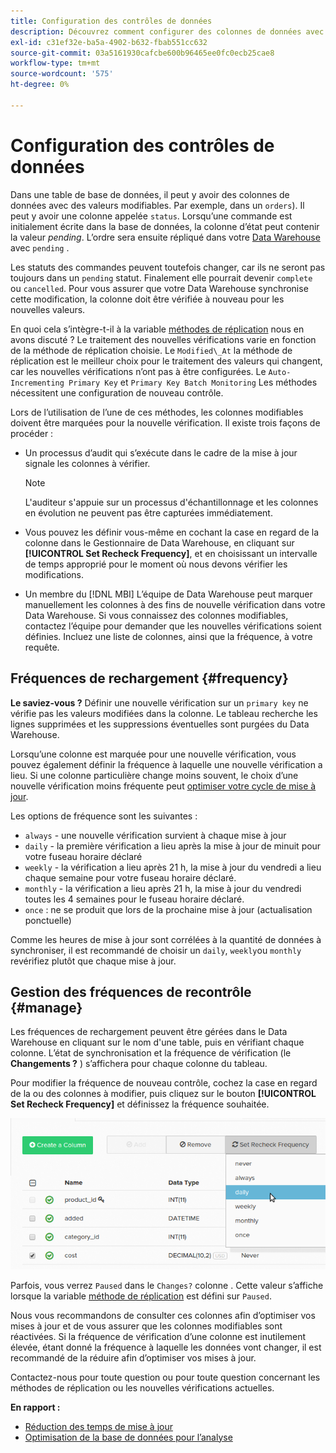 ```yaml
---
title: Configuration des contrôles de données
description: Découvrez comment configurer des colonnes de données avec des valeurs modifiables.
exl-id: c31ef32e-ba5a-4902-b632-fbab551cc632
source-git-commit: 03a5161930cafcbe600b96465ee0fc0ecb25cae8
workflow-type: tm+mt
source-wordcount: '575'
ht-degree: 0%

---
```


# Configuration des contrôles de données

Dans une table de base de données, il peut y avoir des colonnes de données avec des valeurs modifiables. Par exemple, dans un `orders`). Il peut y avoir une colonne appelée `status`. Lorsqu’une commande est initialement écrite dans la base de données, la colonne d’état peut contenir la valeur _pending_. L’ordre sera ensuite répliqué dans votre [Data Warehouse](../data-warehouse-mgr/tour-dwm.md) avec `pending` .

Les statuts des commandes peuvent toutefois changer, car ils ne seront pas toujours dans un `pending` statut. Finalement elle pourrait devenir `complete` ou `cancelled`. Pour vous assurer que votre Data Warehouse synchronise cette modification, la colonne doit être vérifiée à nouveau pour les nouvelles valeurs.

En quoi cela s’intègre-t-il à la variable [méthodes de réplication](../data-warehouse-mgr/cfg-replication-methods.md) nous en avons discuté ? Le traitement des nouvelles vérifications varie en fonction de la méthode de réplication choisie. Le `Modified\_At` la méthode de réplication est le meilleur choix pour le traitement des valeurs qui changent, car les nouvelles vérifications n’ont pas à être configurées. Le `Auto-Incrementing Primary Key` et `Primary Key Batch Monitoring` Les méthodes nécessitent une configuration de nouveau contrôle.

Lors de l’utilisation de l’une de ces méthodes, les colonnes modifiables doivent être marquées pour la nouvelle vérification. Il existe trois façons de procéder :

* Un processus d’audit qui s’exécute dans le cadre de la mise à jour signale les colonnes à vérifier.

   >[!NOTE]
   >
   >L&#39;auditeur s&#39;appuie sur un processus d&#39;échantillonnage et les colonnes en évolution ne peuvent pas être capturées immédiatement.

* Vous pouvez les définir vous-même en cochant la case en regard de la colonne dans le Gestionnaire de Data Warehouse, en cliquant sur **[!UICONTROL Set Recheck Frequency]**, et en choisissant un intervalle de temps approprié pour le moment où nous devons vérifier les modifications.
* Un membre du [!DNL MBI] L’équipe de Data Warehouse peut marquer manuellement les colonnes à des fins de nouvelle vérification dans votre Data Warehouse. Si vous connaissez des colonnes modifiables, contactez l’équipe pour demander que les nouvelles vérifications soient définies. Incluez une liste de colonnes, ainsi que la fréquence, à votre requête.

## Fréquences de rechargement {#frequency}

**Le saviez-vous ?**
Définir une nouvelle vérification sur un `primary key` ne vérifie pas les valeurs modifiées dans la colonne. Le tableau recherche les lignes supprimées et les suppressions éventuelles sont purgées du Data Warehouse.

Lorsqu’une colonne est marquée pour une nouvelle vérification, vous pouvez également définir la fréquence à laquelle une nouvelle vérification a lieu. Si une colonne particulière change moins souvent, le choix d’une nouvelle vérification moins fréquente peut [optimiser votre cycle de mise à jour](../../best-practices/reduce-update-cycle-time.md).

Les options de fréquence sont les suivantes :

* `always` - une nouvelle vérification survient à chaque mise à jour
* `daily` - la première vérification a lieu après la mise à jour de minuit pour votre fuseau horaire déclaré
* `weekly` - la vérification a lieu après 21 h, la mise à jour du vendredi a lieu chaque semaine pour votre fuseau horaire déclaré.
* `monthly` - la vérification a lieu après 21 h, la mise à jour du vendredi toutes les 4 semaines pour le fuseau horaire déclaré.
* `once` : ne se produit que lors de la prochaine mise à jour (actualisation ponctuelle)

Comme les heures de mise à jour sont corrélées à la quantité de données à synchroniser, il est recommandé de choisir un `daily`, `weekly`ou `monthly` revérifiez plutôt que chaque mise à jour.

## Gestion des fréquences de recontrôle {#manage}

Les fréquences de rechargement peuvent être gérées dans le Data Warehouse en cliquant sur le nom d&#39;une table, puis en vérifiant chaque colonne. L’état de synchronisation et la fréquence de vérification (le **Changements ?** ) s’affichera pour chaque colonne du tableau.

Pour modifier la fréquence de nouveau contrôle, cochez la case en regard de la ou des colonnes à modifier, puis cliquez sur le bouton **[!UICONTROL Set Recheck Frequency]** et définissez la fréquence souhaitée.

![](../../assets/dwm-recheck.png)

Parfois, vous verrez `Paused` dans le `Changes?` colonne . Cette valeur s’affiche lorsque la variable [méthode de réplication](../../data-analyst/data-warehouse-mgr/cfg-data-rechecks.md) est défini sur `Paused`.

Nous vous recommandons de consulter ces colonnes afin d’optimiser vos mises à jour et de vous assurer que les colonnes modifiables sont réactivées. Si la fréquence de vérification d’une colonne est inutilement élevée, étant donné la fréquence à laquelle les données vont changer, il est recommandé de la réduire afin d’optimiser vos mises à jour.

Contactez-nous pour toute question ou pour toute question concernant les méthodes de réplication ou les nouvelles vérifications actuelles.

**En rapport :**

* [Réduction des temps de mise à jour](../../best-practices/reduce-update-cycle-time.md)
* [Optimisation de la base de données pour l’analyse](../../best-practices/opt-db-analysis.md)
